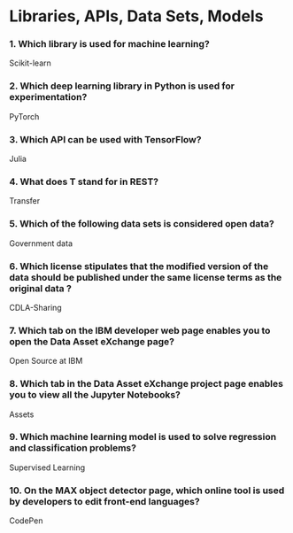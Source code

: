 # Libraries, APIs, Data Sets, Models

### 1. Which library is used for machine learning?

Scikit-learn

### 2. Which deep learning library in Python is used for experimentation?

PyTorch

### 3. Which API can be used with TensorFlow?

Julia

### 4. What does T stand for in REST?

Transfer

### 5. Which of the following data sets is considered open data?

Government data

### 6. Which license  stipulates that the modified version of the data should be published under the same license terms as the original data ?

CDLA-Sharing

### 7. Which tab on the IBM developer web page enables you to open the Data Asset eXchange page?

Open Source at IBM

### 8. Which tab in the Data Asset eXchange project page enables you to view all the Jupyter Notebooks?

Assets

### 9. Which machine learning model is used to solve regression and classification problems?

Supervised Learning

### 10. On the MAX object detector page, which online tool is used by developers to edit front-end languages?

CodePen
